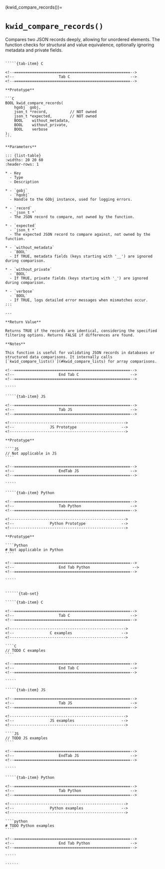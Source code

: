 <!-- ============================================================== -->
(kwid_compare_records())=
# `kwid_compare_records()`
<!-- ============================================================== -->

Compares two JSON records deeply, allowing for unordered elements. The function checks for structural and value equivalence, optionally ignoring metadata and private fields.

<!------------------------------------------------------------>
<!--                    Prototypes                          -->
<!------------------------------------------------------------>

``````{tab-set}

`````{tab-item} C

<!--====================================================-->
<!--                    Tab C                           -->
<!--====================================================-->

**Prototype**

```C
BOOL kwid_compare_records(
    hgobj  gobj,
    json_t *record,          // NOT owned
    json_t *expected,        // NOT owned
    BOOL    without_metadata,
    BOOL    without_private,
    BOOL    verbose
);
```

**Parameters**

::: {list-table}
:widths: 20 20 60
:header-rows: 1

* - Key
  - Type
  - Description

* - `gobj`
  - `hgobj`
  - Handle to the GObj instance, used for logging errors.

* - `record`
  - `json_t *`
  - The JSON record to compare, not owned by the function.

* - `expected`
  - `json_t *`
  - The expected JSON record to compare against, not owned by the function.

* - `without_metadata`
  - `BOOL`
  - If TRUE, metadata fields (keys starting with '__') are ignored during comparison.

* - `without_private`
  - `BOOL`
  - If TRUE, private fields (keys starting with '_') are ignored during comparison.

* - `verbose`
  - `BOOL`
  - If TRUE, logs detailed error messages when mismatches occur.
:::

---

**Return Value**

Returns TRUE if the records are identical, considering the specified filtering options. Returns FALSE if differences are found.

**Notes**

This function is useful for validating JSON records in databases or structured data comparisons. It internally calls [`kwid_compare_lists()`](#kwid_compare_lists) for array comparisons.

<!--====================================================-->
<!--                    End Tab C                       -->
<!--====================================================-->

`````

`````{tab-item} JS

<!--====================================================-->
<!--                    Tab JS                          -->
<!--====================================================-->

<!---------------------------------------------------->
<!--                JS Prototype                    -->
<!---------------------------------------------------->

**Prototype**

````JS
// Not applicable in JS
````

<!--====================================================-->
<!--                    EndTab JS                       -->
<!--====================================================-->

`````

`````{tab-item} Python

<!--====================================================-->
<!--                    Tab Python                      -->
<!--====================================================-->

<!---------------------------------------------------->
<!--                Python Prototype                -->
<!---------------------------------------------------->

**Prototype**

````Python
# Not applicable in Python
````

<!--====================================================-->
<!--                    End Tab Python                   -->
<!--====================================================-->

`````

``````

<!------------------------------------------------------------>
<!--                    Examples                            -->
<!------------------------------------------------------------>

```````{dropdown} Examples

``````{tab-set}

`````{tab-item} C

<!--====================================================-->
<!--                    Tab C                           -->
<!--====================================================-->

<!---------------------------------------------------->
<!--                C examples                      -->
<!---------------------------------------------------->

````C
// TODO C examples
````

<!--====================================================-->
<!--                    End Tab C                       -->
<!--====================================================-->

`````

`````{tab-item} JS

<!--====================================================-->
<!--                    Tab JS                          -->
<!--====================================================-->

<!---------------------------------------------------->
<!--                JS examples                     -->
<!---------------------------------------------------->

````JS
// TODO JS examples
````

<!--====================================================-->
<!--                    EndTab JS                       -->
<!--====================================================-->

`````

`````{tab-item} Python

<!--====================================================-->
<!--                    Tab Python                      -->
<!--====================================================-->

<!---------------------------------------------------->
<!--                Python examples                 -->
<!---------------------------------------------------->

````python
# TODO Python examples
````

<!--====================================================-->
<!--                    End Tab Python                  -->
<!--====================================================-->

`````

``````

```````
